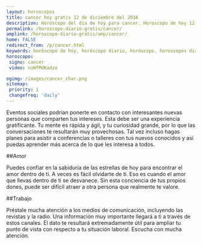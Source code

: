 ```yaml
---
layout: horoscopos
title: cancer hoy gratis 12 de diciembre del 2016 
description: Horóscopo del dia de hoy para cancer. Horoscopo de hoy 12 de diciembre del 2016. Las predicciones de amor, trabajo, vida personal gratis.
permalink: /horoscopo-diario-gratis/cancer/
amplink: /horoscopo-diario-gratis/amp/cancer/
home: FALSE
redirect_from: /p/cancer.html
keywords: horóscopo de hoy, horóscopo diario, horóscopo, horoscopos diarios gratis del dia de hoy, horóscopo diario gratis,horóscopo 2016, horóscopo esperanza gracia, horoscopo cancer hoy, horoscop, horóscopos gratis, horoscopo cancer, horoscopo cancer 2016, Tarot, Astrologia, Zodíaco, cancer, horoscopo gratis
horoscopo:
 signo: cancer
 video: nuWfMdKadzo

ogimg: /images/cancer_char.png
sitemap:
 priority: 1
 changefreq: 'daily'
---
```



Eventos sociales podrían ponerte en contacto con interesantes nuevas personas que comparten tus intereses. Esta debe ser una experiencia gratificante. Tu mente es rápida y ágil, y tu curiosidad grande, por lo que las conversaciones te resultarán muy provechosas. Tal vez incluso hagas planes para asistir a conferencias o talleres con tus nuevos conocidos y así puedas aprender más acerca de lo que les interesa a todos.

##Amor

Puedes confiar en la sabiduría de las estrellas de hoy para encontrar el amor dentro de ti. A veces es fácil olvidarte de ti. Eso es cuando el amor que llevas dentro de ti se desvanece. Sin esta conciencia de tus propios dones, puede ser difícil atraer a otra persona que realmente te valore.

##Trabajo

Préstale mucha atención a los medios de comunicación, incluyendo las revistas y la radio. Una información muy importante llegará a ti a través de estos canales. El dato te resultará extremadamente útil para ampliar tu punto de vista con respecto a tu situación laboral. Escucha con mucha atención.